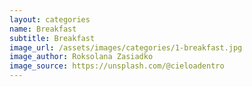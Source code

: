 ```yaml
---
layout: categories
name: Breakfast
subtitle: Breakfast
image_url: /assets/images/categories/1-breakfast.jpg
image_author: Roksolana Zasiadko
image_source: https://unsplash.com/@cieloadentro
---
```

